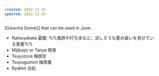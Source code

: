 ```yaml
---
created: 2022-12-25
updated: 2022-12-25
---
```

[[Usucha Gomei]] that can be used in June.

- Natsuyakata 夏館: %%風鈴や打ち水など、涼しそうな夏の装いを見せている家屋%%
- Mijikayo or Tanya 短夜
- Tsuyuzora 梅雨空
- Tsuyugumori 梅雨曇
- Byakkō 白虹
